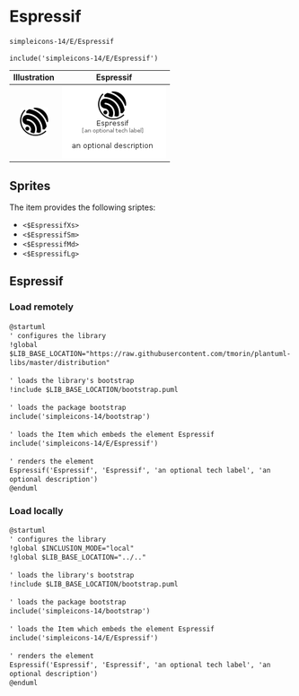 # Espressif


```text
simpleicons-14/E/Espressif
```

```text
include('simpleicons-14/E/Espressif')
```



| Illustration | Espressif |
| :---: | :---: |
| ![illustration for Illustration](../../simpleicons-14/E/Espressif.png) | ![illustration for Espressif](../../simpleicons-14/E/Espressif.Local.png) |



## Sprites
The item provides the following sriptes:

- `<$EspressifXs>`
- `<$EspressifSm>`
- `<$EspressifMd>`
- `<$EspressifLg>`





## Espressif

### Load remotely
```plantuml
@startuml
' configures the library
!global $LIB_BASE_LOCATION="https://raw.githubusercontent.com/tmorin/plantuml-libs/master/distribution"

' loads the library's bootstrap
!include $LIB_BASE_LOCATION/bootstrap.puml

' loads the package bootstrap
include('simpleicons-14/bootstrap')

' loads the Item which embeds the element Espressif
include('simpleicons-14/E/Espressif')

' renders the element
Espressif('Espressif', 'Espressif', 'an optional tech label', 'an optional description')
@enduml
```

### Load locally
```plantuml
@startuml
' configures the library
!global $INCLUSION_MODE="local"
!global $LIB_BASE_LOCATION="../.."

' loads the library's bootstrap
!include $LIB_BASE_LOCATION/bootstrap.puml

' loads the package bootstrap
include('simpleicons-14/bootstrap')

' loads the Item which embeds the element Espressif
include('simpleicons-14/E/Espressif')

' renders the element
Espressif('Espressif', 'Espressif', 'an optional tech label', 'an optional description')
@enduml
```

